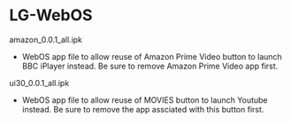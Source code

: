 # LG-WebOS
amazon_0.0.1_all.ipk

- WebOS app file to allow reuse of Amazon Prime Video button to launch BBC iPlayer instead. Be sure to remove Amazon Prime Video app first.


ui30_0.0.1_all.ipk

- WebOS app file to allow reuse of MOVIES button to launch Youtube instead. Be sure to remove the app assciated with this button first.
